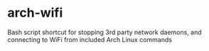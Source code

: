 arch-wifi
=========

Bash script shortcut for stopping 3rd party network daemons, and connecting to WiFi from included Arch Linux commands